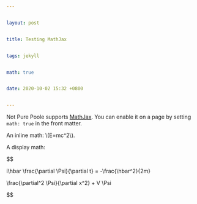 ```yaml
---


layout: post


title: Testing MathJax


tags: jekyll


math: true


date: 2020-10-02 15:32 +0800


---
```



Not Pure Poole supports [MathJax](https://www.mathjax.org/). You can enable it on a page by setting `math: true` in the front matter.



An inline math: \\\(E=mc^2\\\).



A display math:



$$


i\hbar \frac{\partial \Psi}{\partial t} = -\frac{\hbar^2}{2m}


\frac{\partial^2 \Psi}{\partial x^2} + V \Psi


$$
